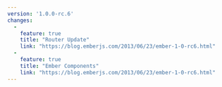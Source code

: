 ```yaml
---
version: '1.0.0-rc.6'
changes:
  -
    feature: true
    title: "Router Update"
    link: "https://blog.emberjs.com/2013/06/23/ember-1-0-rc6.html"
  -
    feature: true
    title: "Ember Components"
    link: "https://blog.emberjs.com/2013/06/23/ember-1-0-rc6.html"
---
```

